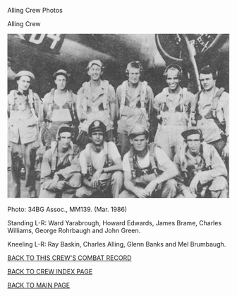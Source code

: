 
Alling Crew Photos






 




Alling Crew  
  

![](Alling.jpg)  

Photo: 34BG Assoc., MM139. (Mar. 1986\)  

Standing L-R: Ward Yarabrough, Howard Edwards, James Brame, Charles Williams, George Rohrbaugh and John Green.  

Kneeling L-R: Ray Baskin, Charles Alling, Glenn Banks and Mel Brumbaugh.  
  

[BACK TO THIS CREW'S COMBAT RECORD](ValorToVictory/crews/Alling.md)  

[BACK TO CREW INDEX PAGE](ValorToVictory/000crews.md)  

[BACK TO MAIN PAGE](ValorToVictory/index.html)


